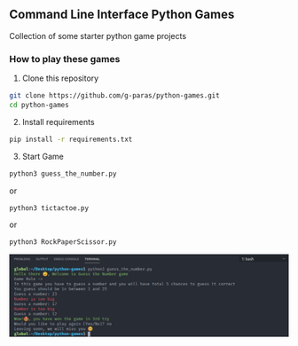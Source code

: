 ## Command Line Interface Python Games

Collection of some starter python game projects

### How to play these games

1. Clone this repository

```bash
git clone https://github.com/g-paras/python-games.git
cd python-games
```

2. Install requirements

```bash
pip install -r requirements.txt
```

3. Start Game

```bash
python3 guess_the_number.py
```

or

```bash
python3 tictactoe.py
```

or

```bash
python3 RockPaperScissor.py
```

![Guess the number](./img/number_guess.png)
